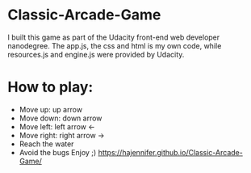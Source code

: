 # Classic-Arcade-Game
I built this game as part of the Udacity front-end web developer nanodegree. The app.js, the css and html is my own code, while resources.js and engine.js were provided by Udacity.

# How to play:

- Move up: up arrow 
- Move down: down arrow
- Move left: left arrow <-
- Move right: right arrow ->
- Reach the water
- Avoid the bugs
Enjoy ;)
https://hajennifer.github.io/Classic-Arcade-Game/
